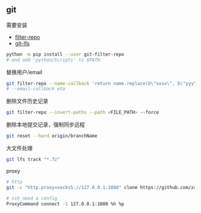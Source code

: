 ## git

需要安装

- [filter-repo](https://htmlpreview.github.io/?https://github.com/newren/git-filter-repo/blob/docs/html/git-filter-repo.html)
- [git-lfs](https://git-lfs.com/)

```bash
python -m pip install --user git-filter-repo
# and add 'python/Scripts' to $PATH
```

替换用户/email

```bash
git filter-repo --name-callback 'return name.replace(b\"xxxx\", b\"yyy\")' --force
# --email-callback eta
```

删除文件历史记录

```bash
git filter-repo --invert-paths --path <FILE_PATH> --force
```

删除本地提交记录，强制同步远程

```bash
git reset --hard origin/branchName
```

大文件处理

```bash
git lfs track "*.7z"
```

proxy

```bash
# http
git -c "http.proxy=socks5://127.0.0.1:1080" clone https://github.com/xx/yy.git

# ssh need a config
ProxyCommand connect -S 127.0.0.1:1080 %h %p
```

